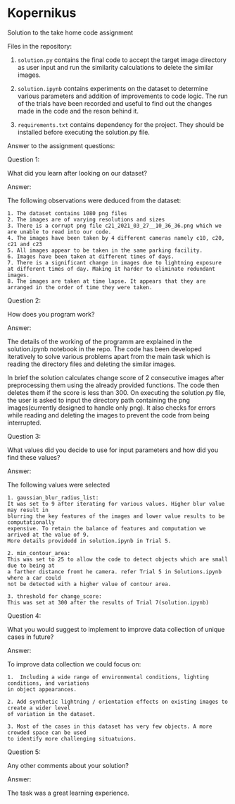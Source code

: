# Kopernikus

Solution to the take home code assignment

Files in the repository: 

1. ```solution.py``` contains the final code to accept the target image directory as user input and run the similarity calculations to delete the similar images.

2. ```solution.ipynb``` contains experiments on the dataset to determine various parameters and addition of improvements to code logic. The run of the trials have been recorded and useful to find out the changes made in the code and the reson behind it.

3. ```requirements.txt``` contains dependency for the project. They should be installed before executing the solution.py file.


Answer to the assignment questions:


Question 1: 

What did you learn after looking on our dataset?

Answer: 

The following observations were deduced from the dataset:

    1. The dataset contains 1080 png files
    2. The images are of varying resolutions and sizes
    3. There is a corrupt png file c21_2021_03_27__10_36_36.png which we are unable to read into our code.
    4. The images have been taken by 4 different cameras namely c10, c20, c21 and c23
    5. All images appear to be taken in the same parking facility.
    6. Images have been taken at different times of days.
    7. There is a significant change in images due to lightning exposure at different times of day. Making it harder to eliminate redundant images.
    8. The images are taken at time lapse. It appears that they are arranged in the order of time they were taken.



Question 2: 

How does you program work?

Answer: 

The details of the working of the programm are explained in the solution.ipynb notebook in the repo. 
The code has been developed iteratively to solve various problems apart from the main task which is reading the directory files and deleting the similar images. 

In brief the solution calculates change score of 2 consecutive images after preprocessing them using the already provided functions. The code then deletes them if the score is less than 300. On executing the solution.py file, the user is asked to input the directory path containing the png images(currently designed to handle only png). It also checks for errors while reading and deleting the images to prevent the code from being interrupted.



Question 3: 

What values did you decide to use for input parameters and how did you find these values?

Answer: 

The following values were selected

    1. gaussian_blur_radius_list: 
    It was set to 9 after iterating for various values. Higher blur value may result in 
    blurring the key features of the images and lower value results to be computationally 
    expensive. To retain the balance of features and computation we arrived at the value of 9.
    More details providedd in solution.ipynb in Trial 5.

    2. min_contour_area: 
    This was set to 25 to allow the code to detect objects which are small due to being at
    a farther distance fromt he camera. refer Trial 5 in Solutions.ipynb where a car could 
    not be detected with a higher value of contour area. 

    3. threshold for change_score:
    This was set at 300 after the results of Trial 7(solution.ipynb)



Question 4: 

What you would suggest to implement to improve data collection of unique cases in future?

Answer: 

To improve data collection we could focus on:

    1.  Including a wide range of environmental conditions, lighting conditions, and variations 
    in object appearances.
    
    2. Add synthetic lightning / orientation effects on existing images to create a wider level
    of variation in the dataset.
    
    3. Most of the cases in this dataset has very few objects. A more crowded space can be used
    to identify more challenging situatuions.



Question 5: 

Any other comments about your solution?

Answer: 

The task was a great learning experience.
